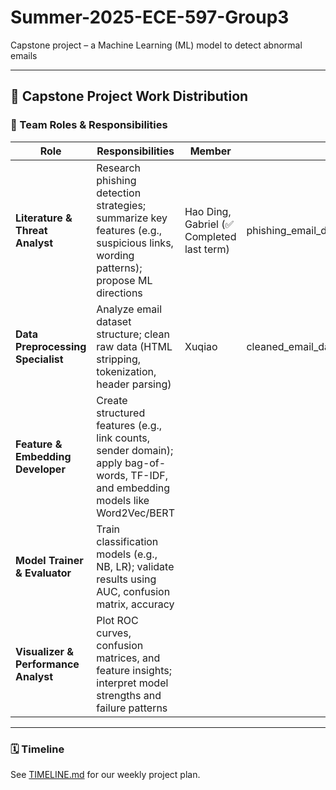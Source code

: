 # Summer-2025-ECE-597-Group3

Capstone project – a Machine Learning (ML) model to detect abnormal emails

---

## 📘 Capstone Project Work Distribution

### 👥 Team Roles & Responsibilities

| Role | Responsibilities | Member | result |
|------|------------------|--------| ------ |
| **Literature & Threat Analyst** | Research phishing detection strategies; summarize key features (e.g., suspicious links, wording patterns); propose ML directions | Hao Ding, Gabriel (✅ Completed last term) | phishing_email_detection_literature_summary.md
| **Data Preprocessing Specialist** | Analyze email dataset structure; clean raw data (HTML stripping, tokenization, header parsing) | Xuqiao | cleaned_email_data.csv data_cleanning.ipynb
| **Feature & Embedding Developer** | Create structured features (e.g., link counts, sender domain); apply bag-of-words, TF-IDF, and embedding models like Word2Vec/BERT |  |
| **Model Trainer & Evaluator** | Train classification models (e.g., NB, LR); validate results using AUC, confusion matrix, accuracy |  |
| **Visualizer & Performance Analyst** | Plot ROC curves, confusion matrices, and feature insights; interpret model strengths and failure patterns |  |

---

### 🗓️ Timeline

See [TIMELINE.md](./TIMELINE.md) for our weekly project plan.
